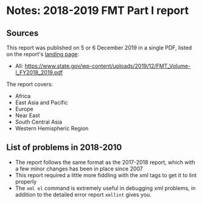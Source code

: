 # Notes: 2018-2019 FMT Part I report

## Sources

This report was published on 5 or 6 December 2019 in a single PDF, listed on the report's [landing page](https://www.state.gov/reports/foreign-military-training-and-dod-engagement-activities-of-interest-2018-2019/):

* All: https://www.state.gov/wp-content/uploads/2019/12/FMT_Volume-I_FY2018_2019.pdf

The report covers:

 * Africa
 * East Asia and Pacific
 * Europe
 * Near East
 * South Central Asia
 * Western Hemispheric Region

## List of problems in 2018-2010

 * The report follows the same format as the 2017-2018 report, which with a few minor changes has been in place since 2007
 * This report required a little more fiddling with the xml tags to get it to lint properly
 * The `xml el` command is extremely useful in debugging xml problems, in addition to the detailed error report `xmllint` gives you.
